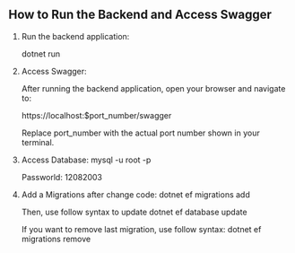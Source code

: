 ## How to Run the Backend and Access Swagger

1. Run the backend application:

   dotnet run

2. Access Swagger:

   After running the backend application, open your browser and navigate to:

   https://localhost:$port_number/swagger

   Replace port_number with the actual port number shown in your terminal.

3. Access Database:
   mysql -u root -p

   Passworld: 12082003

4. Add a Migrations after change code:
   dotnet ef migrations add <MigrationName>

   Then, use follow syntax to update
   dotnet ef database update

   If you want to remove last migration, use follow syntax:
   dotnet ef migrations remove
